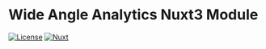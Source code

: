 # Wide Angle Analytics Nuxt3 Module

[![License][license-src]][license-href]
[![Nuxt][nuxt-src]][nuxt-href]


<!-- Badges -->

[license-src]: https://img.shields.io/npm/l/wideangle.svg?style=flat&colorA=18181B&colorB=28CF8D
[license-href]: https://npmjs.com/package/wideangle

[nuxt-src]: https://img.shields.io/badge/Nuxt-18181B?logo=nuxt.js
[nuxt-href]: https://nuxt.com

